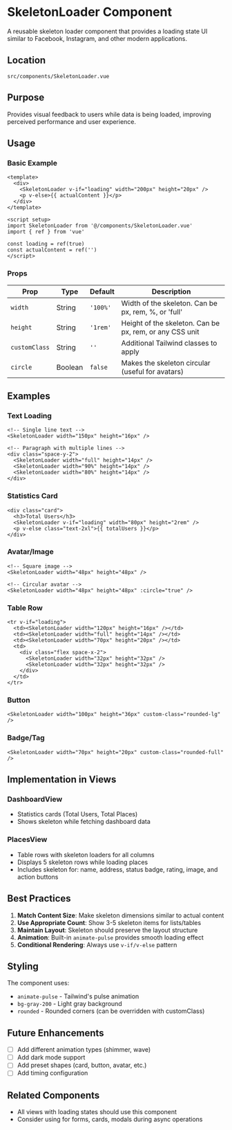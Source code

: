 # SkeletonLoader Component

A reusable skeleton loader component that provides a loading state UI similar to Facebook, Instagram, and other modern applications.

## Location
`src/components/SkeletonLoader.vue`

## Purpose
Provides visual feedback to users while data is being loaded, improving perceived performance and user experience.

## Usage

### Basic Example
```vue
<template>
  <div>
    <SkeletonLoader v-if="loading" width="200px" height="20px" />
    <p v-else>{{ actualContent }}</p>
  </div>
</template>

<script setup>
import SkeletonLoader from '@/components/SkeletonLoader.vue'
import { ref } from 'vue'

const loading = ref(true)
const actualContent = ref('')
</script>
```

### Props

| Prop | Type | Default | Description |
|------|------|---------|-------------|
| `width` | String | `'100%'` | Width of the skeleton. Can be px, rem, %, or 'full' |
| `height` | String | `'1rem'` | Height of the skeleton. Can be px, rem, or any CSS unit |
| `customClass` | String | `''` | Additional Tailwind classes to apply |
| `circle` | Boolean | `false` | Makes the skeleton circular (useful for avatars) |

## Examples

### Text Loading
```vue
<!-- Single line text -->
<SkeletonLoader width="150px" height="16px" />

<!-- Paragraph with multiple lines -->
<div class="space-y-2">
  <SkeletonLoader width="full" height="14px" />
  <SkeletonLoader width="90%" height="14px" />
  <SkeletonLoader width="80%" height="14px" />
</div>
```

### Statistics Card
```vue
<div class="card">
  <h3>Total Users</h3>
  <SkeletonLoader v-if="loading" width="80px" height="2rem" />
  <p v-else class="text-2xl">{{ totalUsers }}</p>
</div>
```

### Avatar/Image
```vue
<!-- Square image -->
<SkeletonLoader width="48px" height="48px" />

<!-- Circular avatar -->
<SkeletonLoader width="48px" height="48px" :circle="true" />
```

### Table Row
```vue
<tr v-if="loading">
  <td><SkeletonLoader width="120px" height="16px" /></td>
  <td><SkeletonLoader width="full" height="14px" /></td>
  <td><SkeletonLoader width="70px" height="20px" /></td>
  <td>
    <div class="flex space-x-2">
      <SkeletonLoader width="32px" height="32px" />
      <SkeletonLoader width="32px" height="32px" />
    </div>
  </td>
</tr>
```

### Button
```vue
<SkeletonLoader width="100px" height="36px" custom-class="rounded-lg" />
```

### Badge/Tag
```vue
<SkeletonLoader width="70px" height="20px" custom-class="rounded-full" />
```

## Implementation in Views

### DashboardView
- Statistics cards (Total Users, Total Places)
- Shows skeleton while fetching dashboard data

### PlacesView
- Table rows with skeleton loaders for all columns
- Displays 5 skeleton rows while loading places
- Includes skeleton for: name, address, status badge, rating, image, and action buttons

## Best Practices

1. **Match Content Size**: Make skeleton dimensions similar to actual content
2. **Use Appropriate Count**: Show 3-5 skeleton items for lists/tables
3. **Maintain Layout**: Skeleton should preserve the layout structure
4. **Animation**: Built-in `animate-pulse` provides smooth loading effect
5. **Conditional Rendering**: Always use `v-if/v-else` pattern

## Styling

The component uses:
- `animate-pulse` - Tailwind's pulse animation
- `bg-gray-200` - Light gray background
- `rounded` - Rounded corners (can be overridden with customClass)

## Future Enhancements

- [ ] Add different animation types (shimmer, wave)
- [ ] Add dark mode support
- [ ] Add preset shapes (card, button, avatar, etc.)
- [ ] Add timing configuration

## Related Components

- All views with loading states should use this component
- Consider using for forms, cards, modals during async operations
